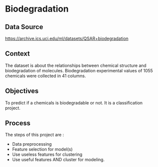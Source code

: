 # Biodegradation

## Data Source

https://archive.ics.uci.edu/ml/datasets/QSAR+biodegradation

## Context

The dataset is about the relationships between chemical structure and biodegradation of molecules. Biodegradation experimental values of 1055 chemicals were collected in 41 columns.

## Objectives

To predict if a chemicals is biodegradable or not. It is a classification project.

## Process

The steps of this project are  : 
 * Data preprocessing
 * Feature selection for model(s)
 * Use useless features for clustering 
 * Use useful features AND cluster for modeling.
